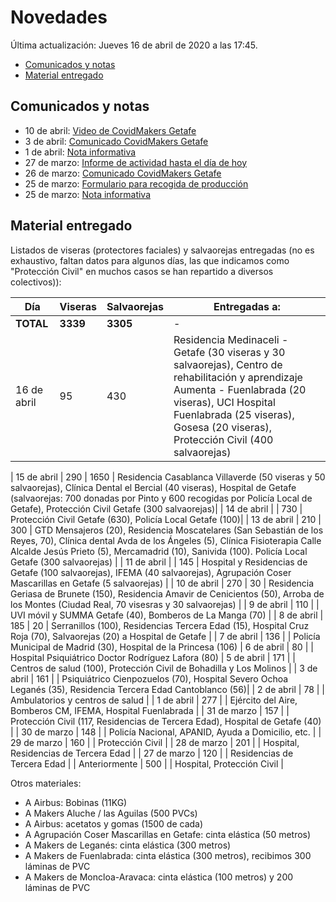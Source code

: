 # Novedades

Última actualización: Jueves 16 de abril de 2020 a las 17:45.

* [Comunicados y notas](#comunicados)
* [Material entregado](#entregado)

## <a name="comunicados">Comunicados y notas</a>

* 10 de abril: [Video de CovidMakers Getafe](https://youtu.be/FHGc20u-NdQ)
* 3 de abril: [Comunicado CovidMakers Getafe](2020-04-23-comunicado.md)
* 1 de abril: [Nota informativa](2020-04-01-nota.md)
* 27 de marzo: [Informe de actividad hasta el día de hoy](2020-03-27-resumen.md)
* 26 de marzo: [Comunicado CovidMakers Getafe](2020-03-26-comunicado.md)
* 25 de marzo: [Formulario para recogida de producción](2020-03-25-formulario.md)
* 25 de marzo: [Nota informativa](2020-03-25-nota.md)


## <a name="entregado">Material entregado</a>

Listados de viseras (protectores faciales) y salvaorejas entregadas (no es exhaustivo, faltan datos para algunos días, las que indicamos como "Protección Civil" en muchos casos se han repartido a diversos colectivos)):

| Día         | Viseras | Salvaorejas | Entregadas a: |
|-------------|---------|-------------|---------------|
| **TOTAL** | **3339** | **3305** | -|
| 16 de abril |  95  |    430 | Residencia Medinaceli - Getafe (30 viseras y 30 salvaorejas), Centro de rehabilitación y aprendizaje Aumenta - Fuenlabrada (20 viseras), UCI Hospital Fuenlabrada (25 viseras), Gosesa (20 viseras), Protección Civil (400 salvaorejas)|
 
| 15 de abril |  290  |    1650 | Residencia Casablanca Villaverde (50 viseras y 50 salvaorejas), Clínica Dental el Bercial (40 viseras), Hospital de Getafe (salvaorejas: 700 donadas por Pinto y 600 recogidas por Policía Local de Getafe), Protección Civil Getafe (300 salvaorejas)|
| 14 de abril |    |    730 | Protección Civil Getafe (630),  Policía Local Getafe (100)|
| 13 de abril | 210   |  300   | GTD Mensajeros (20), Residencia Moscatelares (San Sebastián de los Reyes, 70), Clínica dental Avda de los Ángeles (5), Clínica Fisioterapia Calle Alcalde Jesús Prieto (5), Mercamadrid (10), Sanivida (100). Policía Local Getafe (300 salvaorejas) |
| 11 de abril |       | 145 | Hospital y Residencias de Getafe (100 salvaorejas), IFEMA (40 salvaorejas), Agrupación Coser Mascarillas en Getafe (5 salvaorejas) |
| 10 de abril | 270   | 30  | Residencia Geriasa de Brunete (150), Residencia Amavir de Cenicientos (50), Arroba de los Montes (Ciudad Real, 70 visesras y 30 salvaorejas) |
| 9 de abril  | 110   |     | UVI móvil y SUMMA Getafe (40), Bomberos de La Manga (70) |
| 8 de abril  | 185   | 20  | Serranillos (100), Residencias Tercera Edad (15), Hospital Cruz Roja (70), Salvaorejas (20) a Hospital de Getafe |
| 7 de abril  | 136   |     | Policía Municipal de Madrid (30), Hospital de la Princesa (106)
| 6 de abril  | 80    |     | Hospital Psiquiátrico Doctor Rodríguez Lafora (80)
| 5 de abril  | 171   |     | Centros de salud (100), Protección Civil de Bohadilla y Los Molinos |
| 3 de abril  | 161   |     | Psiquiátrico Cienpozuelos (70), Hospital Severo Ochoa Leganés (35), Residencia Tercera Edad Cantoblanco (56)|
| 2 de abril  | 78    |     | Ambulatorios y centros de salud |
| 1 de abril  | 277   |     | Ejército del Aire, Bomberos CM, IFEMA, Hospital Fuenlabrada |
| 31 de marzo | 157   |     | Protección Civil (117, Residencias de Tercera Edad), Hospital de Getafe (40) |
| 30 de marzo | 148   |     | Policía Nacional, APANID, Ayuda a Domicilio, etc. |
| 29 de marzo | 160   |     | Protección Civil |
| 28 de marzo | 201   |     | Hospital, Residencias de Tercera Edad |
| 27 de marzo | 120   |     | Residencias de Tercera Edad |
| Anteriormente | 500 |     | Hospital, Protección Civil |

Otros materiales:

* A Airbus: Bobinas (11KG)
* A Makers Aluche / las Aguilas (500 PVCs)
* A Airbus: acetatos y gomas (1500 de cada)
* A Agrupación Coser Mascarillas en Getafe: cinta elástica (50 metros)
* A Makers de Leganés: cinta elástica (300 metros)
* A Makers de Fuenlabrada: cinta elástica (300 metros), recibimos 300 láminas de PVC
* A Makers de Moncloa-Aravaca: cinta elástica (100 metros) y 200 láminas de PVC

